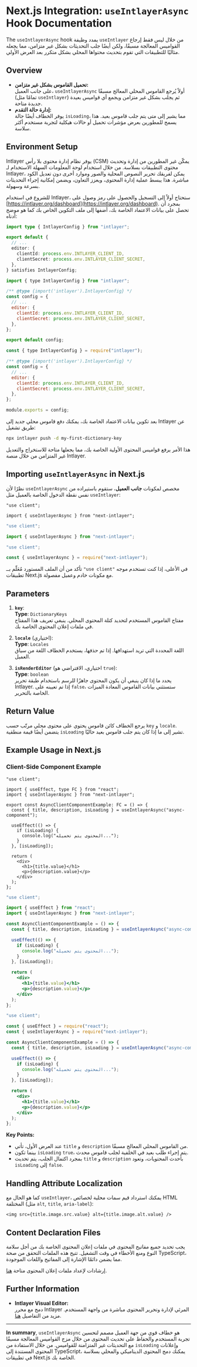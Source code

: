 # Next.js Integration: `useIntlayerAsync` Hook Documentation

The `useIntlayerAsync` hook يمدد وظيفة `useIntlayer` من خلال ليس فقط إرجاع القواميس المعالجة مسبقًا، ولكن أيضًا جلب التحديثات بشكل غير متزامن، مما يجعله مثاليًا للتطبيقات التي تقوم بتحديث محتواها المحلي بشكل متكرر بعد العرض الأولي.

## Overview

- **تحميل القاموس بشكل غير متزامن:**  
  على جانب العميل، `useIntlayerAsync` أولاً يُرجع القاموس المحلي المعالج مسبقًا (تمامًا مثل `useIntlayer`) ثم يجلب بشكل غير متزامن ويجمع أي قواميس بعيدة جديدة متاحة.
- **إدارة حالة التقدم:**  
  يوفر الخطاف أيضًا حالة `isLoading`، مما يشير إلى متى يتم جلب قاموس بعيد. هذا يسمح للمطورين بعرض مؤشرات تحميل أو حالات هيكلية لتجربة مستخدم أكثر سلاسة.

## Environment Setup

Intlayer يوفر نظام إدارة محتوى بلا رأس (CSM) يمكّن غير المطورين من إدارة وتحديث محتوى التطبيقات بسلاسة. من خلال استخدام لوحة المعلومات السهلة الاستخدام لـ Intlayer، يمكن لفريقك تحرير النصوص المحلية والصور وموارد أخرى دون تعديل الكود مباشرة. هذا يبسط عملية إدارة المحتوى، ويعزز التعاون، ويضمن إمكانية إجراء التحديثات بسرعة وسهولة.

للشروع في استخدام Intlayer، ستحتاج أولاً إلى التسجيل والحصول على رمز وصول على [https://intlayer.org/dashboard](https://intlayer.org/dashboard). بمجرد أن تحصل على بيانات الاعتماد الخاصة بك، أضفها إلى ملف التكوين الخاص بك كما هو موضح أدناه:

```typescript fileName="intlayer.config.ts" codeFormat="typescript"
import type { IntlayerConfig } from "intlayer";

export default {
  // ...
  editor: {
    clientId: process.env.INTLAYER_CLIENT_ID,
    clientSecret: process.env.INTLAYER_CLIENT_SECRET,
  },
} satisfies IntlayerConfig;
```

```javascript fileName="intlayer.config.mjs" codeFormat="esm"
import { type IntlayerConfig } from "intlayer";

/** @type {import('intlayer').IntlayerConfig} */
const config = {
  // ...
  editor: {
    clientId: process.env.INTLAYER_CLIENT_ID,
    clientSecret: process.env.INTLAYER_CLIENT_SECRET,
  },
};

export default config;
```

```javascript fileName="intlayer.config.cjs" codeFormat="commonjs"
const { type IntlayerConfig } = require("intlayer");

/** @type {import('intlayer').IntlayerConfig} */
const config = {
  // ...
  editor: {
    clientId: process.env.INTLAYER_CLIENT_ID,
    clientSecret: process.env.INTLAYER_CLIENT_SECRET,
  },
};

module.exports = config;
```

بعد تكوين بيانات الاعتماد الخاصة بك، يمكنك دفع قاموس محلي جديد إلى Intlayer عن طريق تشغيل:

```bash
npx intlayer push -d my-first-dictionary-key
```

هذا الأمر يرفع قواميس المحتوى الأولية الخاصة بك، مما يجعلها متاحة للاستخراج والتعديل غير المتزامن من خلال منصة Intlayer.

## Importing `useIntlayerAsync` in Next.js

نظرًا لأن `useIntlayerAsync` مخصص لمكونات **جانب العميل**، ستقوم باستيراده من نفس نقطة الدخول الخاصة بالعميل مثل `useIntlayer`:

```tsx codeFormat="typescript"
"use client";

import { useIntlayerAsync } from "next-intlayer";
```

```javascript codeFormat="esm"
"use client";

import { useIntlayerAsync } from "next-intlayer";
```

```javascript codeFormat="commonjs"
"use client";

const { useIntlayerAsync } = require("next-intlayer");
```

تأكد من أن الملف المستورد مُعَلّم بــ `"use client"` في الأعلى، إذا كنت تستخدم موجه تطبيقات Next.js مع مكونات خادم وعميل مفصولة.

## Parameters

1. **`key`**:  
   **Type**: `DictionaryKeys`  
   مفتاح القاموس المستخدم لتحديد كتلة المحتوى المحلي. ينبغي تعريف هذا المفتاح في ملفات إعلان المحتوى الخاصة بك.

2. **`locale`** (اختياري):  
   **Type**: `Locales`  
   اللغة المحددة التي تريد استهدافها. إذا تم حذفها، يستخدم الخطاف اللغة من سياق العميل.

3. **`isRenderEditor`** (اختياري، الافتراضي هو `true`):  
   **Type**: `boolean`  
   يحدد ما إذا كان ينبغي أن يكون المحتوى جاهزًا للرسم باستخدام طبقة تحرير Intlayer. إذا تم تعيينه على `false`، ستستثني بيانات القاموس المعادة الميزات الخاصة بالتحرير.

## Return Value

يرجع الخطاف كائن قاموس يحتوي على محتوى محلي مرتّب حسب `key` و `locale`. يتضمن أيضًا قيمة منطقية `isLoading` تشير إلى ما إذا كان يتم جلب قاموس بعيد حاليًا.

## Example Usage in Next.js

### Client-Side Component Example

```tsx fileName="src/components/AsyncClientComponentExample.tsx" codeFormat="typescript"
"use client";

import { useEffect, type FC } from "react";
import { useIntlayerAsync } from "next-intlayer";

export const AsyncClientComponentExample: FC = () => {
  const { title, description, isLoading } = useIntlayerAsync("async-component");

  useEffect(() => {
    if (isLoading) {
      console.log("المحتوى يتم تحميله...");
    }
  }, [isLoading]);

  return (
    <div>
      <h1>{title.value}</h1>
      <p>{description.value}</p>
    </div>
  );
};
```

```jsx fileName="src/components/AsyncClientComponentExample.mjx" codeFormat="esm"
"use client";

import { useEffect } from "react";
import { useIntlayerAsync } from "next-intlayer";

const AsyncClientComponentExample = () => {
  const { title, description, isLoading } = useIntlayerAsync("async-component");

  useEffect(() => {
    if (isLoading) {
      console.log("المحتوى يتم تحميله...");
    }
  }, [isLoading]);

  return (
    <div>
      <h1>{title.value}</h1>
      <p>{description.value}</p>
    </div>
  );
};
```

```jsx fileName="src/components/AsyncClientComponentExample.csx" codeFormat="commonjs"
"use client";

const { useEffect } = require("react");
const { useIntlayerAsync } = require("next-intlayer");

const AsyncClientComponentExample = () => {
  const { title, description, isLoading } = useIntlayerAsync("async-component");

  useEffect(() => {
    if (isLoading) {
      console.log("المحتوى يتم تحميله...");
    }
  }, [isLoading]);

  return (
    <div>
      <h1>{title.value}</h1>
      <p>{description.value}</p>
    </div>
  );
};
```

**Key Points:**

- عند العرض الأول، تأتي `title` و `description` من القاموس المحلي المعالج مسبقًا.
- بينما تكون `isLoading` `true`، يتم إجراء طلب بعيد في الخلفية لجلب قاموس محدث.
- بمجرد اكتمال الجلب، يتم تحديث `title` و `description` بأحدث المحتويات، وتعود `isLoading` إلى `false`.

## Handling Attribute Localization

كما هو الحال مع `useIntlayer`، يمكنك استرداد قيم سمات محلية لخصائص HTML المختلفة (مثل `alt`, `title`, `aria-label`):

```tsx
<img src={title.image.src.value} alt={title.image.alt.value} />
```

## Content Declaration Files

يجب تحديد جميع مفاتيح المحتوى في ملفات إعلان المحتوى الخاصة بك من أجل سلامة النوع ومنع الأخطاء في وقت التشغيل. تتيح هذه الملفات التحقق من صحة TypeScript، مما يضمن دائمًا الإشارة إلى المفاتيح واللغات الموجودة.

إرشادات لإعداد ملفات إعلان المحتوى متاحة [هنا](https://github.com/aymericzip/intlayer/blob/main/docs/ar/content_declaration/get_started.md).

## Further Information

- **Intlayer Visual Editor:**  
  دمج مع محرر Intlayer المرئي لإدارة وتحرير المحتوى مباشرة من واجهة المستخدم. مزيد من التفاصيل [هنا](https://github.com/aymericzip/intlayer/blob/main/docs/ar/intlayer_editor.md).

---

**In summary**, `useIntlayerAsync` هو خطاف قوي من جهة العميل مصمم لتحسين تجربة المستخدم والحفاظ على تحديث المحتوى من خلال مزج القواميس المعالجة مسبقًا مع التحديثات غير المتزامنة للقواميس. من خلال الاستفادة من `isLoading` وإعلانات المحتوى المستندة إلى TypeScript، يمكنك دمج المحتوى الديناميكي والمحلي بسلاسة في تطبيقات Next.js الخاصة بك.
